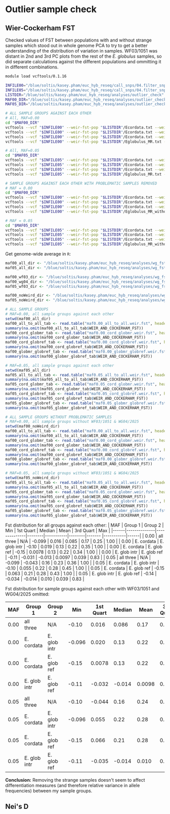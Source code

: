 # Outlier sample check

## Wier-Cockerham FST
Checked values of FST between populations with and without strange samples which stood out in whole genome PCA to try to get a better understanding of the distribution of variation in samples. WF03/1051 was distant in 2nd and 3rd PC plots from the rest of the _E. globulus_ samples, so did separate calculations against the different populations and ommitting it in different combinations.

```bash
module load vcftools/0.1.16

INFILE00="/blue/soltis/kasey.pham/euc_hyb_reseq/call_snps/04.filter_snps/maf0.00/meehan_all_fil_maf0.00_snps.vcf"
INFILE05="/blue/soltis/kasey.pham/euc_hyb_reseq/call_snps/04.filter_snps/maf0.05/meehan_all_fil_maf0.05_snps.vcf"
LISTDIR="/blue/soltis/kasey.pham/euc_hyb_reseq/analyses/outlier_check"
MAF00_DIR="/blue/soltis/kasey.pham/euc_hyb_reseq/analyses/outlier_check/maf0.00"
MAF05_DIR="/blue/soltis/kasey.pham/euc_hyb_reseq/analyses/outlier_check/maf0.05"

# ALL SAMPLE GROUPS AGAINST EACH OTHER
# All, MAF=0.00
cd "$MAF00_DIR"
vcftools --vcf "$INFILE00" --weir-fst-pop "$LISTDIR"/Ecordata.txt --weir-fst-pop "$LISTDIR"/Eglobulus_MR.txt --weir-fst-pop "$LISTDIR"/Eglobulus_ref.txt --out maf0.00_all_to_all
vcftools --vcf "$INFILE00" --weir-fst-pop "$LISTDIR"/Ecordata.txt --weir-fst-pop "$LISTDIR"/Eglobulus_MR.txt --out maf0.00_cord_globmr
vcftools --vcf "$INFILE00" --weir-fst-pop "$LISTDIR"/Ecordata.txt --weir-fst-pop "$LISTDIR"/Eglobulus_ref.txt --out maf0.00_cord_globref
vcftools --vcf "$INFILE00" --weir-fst-pop "$LISTDIR"/Eglobulus_MR.txt --weir-fst-pop "$LISTDIR"/Eglobulus_ref.txt --out maf0.00_globmr_globref

# All, MAF=0.05
cd "$MAF05_DIR"
vcftools --vcf "$INFILE05" --weir-fst-pop "$LISTDIR"/Ecordata.txt --weir-fst-pop "$LISTDIR"/Eglobulus_MR.txt --weir-fst-pop "$LISTDIR"/Eglobulus_ref.txt --out maf0.05_all_to_all
vcftools --vcf "$INFILE05" --weir-fst-pop "$LISTDIR"/Ecordata.txt --weir-fst-pop "$LISTDIR"/Eglobulus_MR.txt --out maf0.05_cord_globmr
vcftools --vcf "$INFILE05" --weir-fst-pop "$LISTDIR"/Ecordata.txt --weir-fst-pop "$LISTDIR"/Eglobulus_ref.txt --out maf0.05_cord_globref
vcftools --vcf "$INFILE05" --weir-fst-pop "$LISTDIR"/Eglobulus_MR.txt --weir-fst-pop "$LISTDIR"/Eglobulus_ref.txt --out maf0.05_globmr_globref

# SAMPLE GROUPS AGAINST EACH OTHER WITH PROBLEMATIC SAMPLES REMOVED
# MAF = 0.00
cd "$MAF00_DIR"
vcftools --vcf "$INFILE00" --weir-fst-pop "$LISTDIR"/Ecordata.txt --weir-fst-pop "$LISTDIR"/Eglobulus_MR_withoutWG04.txt --weir-fst-pop "$LISTDIR"/Eglobulus_ref_withoutWF03.txt --out maf0.00_all_to_all
vcftools --vcf "$INFILE00" --weir-fst-pop "$LISTDIR"/Ecordata.txt --weir-fst-pop "$LISTDIR"/Eglobulus_MR_withoutWG04.txt --out maf0.00_cord_globmr
vcftools --vcf "$INFILE00" --weir-fst-pop "$LISTDIR"/Ecordata.txt --weir-fst-pop "$LISTDIR"/Eglobulus_ref_withoutWF03.txt --out maf0.00_cord_globref
vcftools --vcf "$INFILE00" --weir-fst-pop "$LISTDIR"/Eglobulus_MR_withoutWG04.txt --weir-fst-pop "$LISTDIR"/Eglobulus_ref_withoutWF03.txt --out maf0.00_globmr_globref

# MAF = 0.05
cd "$MAF05_DIR"
vcftools --vcf "$INFILE05" --weir-fst-pop "$LISTDIR"/Ecordata.txt --weir-fst-pop "$LISTDIR"/Eglobulus_MR_withoutWG04.txt --weir-fst-pop "$LISTDIR"/Eglobulus_ref_withoutWF03.txt --out maf0.05_all_to_all
vcftools --vcf "$INFILE05" --weir-fst-pop "$LISTDIR"/Ecordata.txt --weir-fst-pop "$LISTDIR"/Eglobulus_MR_withoutWG04.txt --out maf0.05_cord_globmr
vcftools --vcf "$INFILE05" --weir-fst-pop "$LISTDIR"/Ecordata.txt --weir-fst-pop "$LISTDIR"/Eglobulus_ref_withoutWF03.txt --out maf0.05_cord_globref
vcftools --vcf "$INFILE05" --weir-fst-pop "$LISTDIR"/Eglobulus_MR_withoutWG04.txt --weir-fst-pop "$LISTDIR"/Eglobulus_ref_withoutWF03.txt --out maf0.05_globmr_globref
```

Get genome-wide average in `R`:

```R
maf00_all_dir <- "/blue/soltis/kasey.pham/euc_hyb_reseq/analyses/wg_fst/maf0.00_all"
maf05_all_dir <- "/blue/soltis/kasey.pham/euc_hyb_reseq/analyses/wg_fst/maf0.05_all"

maf00_wf03_dir <- "/blue/soltis/kasey.pham/euc_hyb_reseq/analyses/wg_fst/maf0.00_wf03"
maf00_wg04_dir <- "/blue/soltis/kasey.pham/euc_hyb_reseq/analyses/wg_fst/maf0.00_wg04"
maf05_wf03_dir <- "/blue/soltis/kasey.pham/euc_hyb_reseq/analyses/wg_fst/maf0.05_wf03"

maf00_noWeird_dir <- "/blue/soltis/kasey.pham/euc_hyb_reseq/analyses/wg_fst/maf0.00_noWeird"
maf05_noWeird_dir <- "/blue/soltis/kasey.pham/euc_hyb_reseq/analyses/wg_fst/maf0.05_noWeird"

# ALL SAMPLE GROUPS 
# MAF=0.00, all sample groups against each other
setwd(maf00_all_dir)
maf00_all_to_all_tab <- read.table("maf0.00_all_to_all.weir.fst", header = TRUE, na.strings = "-nan")
summary(na.omit(maf00_all_to_all_tab$WEIR_AND_COCKERHAM_FST))
maf00_cord_globmr_tab <- read.table("maf0.00_cord_globmr.weir.fst", header = TRUE, na.strings = "-nan")
summary(na.omit(maf00_cord_globmr_tab$WEIR_AND_COCKERHAM_FST))
maf00_cord_globref_tab <- read.table("maf0.00_cord_globref.weir.fst", header = TRUE, na.strings = "-nan")
summary(na.omit(maf00_cord_globref_tab$WEIR_AND_COCKERHAM_FST))
maf00_globmr_globref_tab <- read.table("maf0.00_globmr_globref.weir.fst", header = TRUE, na.strings = "-nan")
summary(na.omit(maf00_globmr_globref_tab$WEIR_AND_COCKERHAM_FST))

# MAF=0.05, all sample groups against each other
setwd(maf05_all_dir)
maf05_all_to_all_tab <- read.table("maf0.05_all_to_all.weir.fst", header = TRUE, na.strings = "-nan")
summary(na.omit(maf05_all_to_all_tab$WEIR_AND_COCKERHAM_FST))
maf05_cord_globmr_tab <- read.table("maf0.05_cord_globmr.weir.fst", header = TRUE, na.strings = "-nan")
summary(na.omit(maf05_cord_globmr_tab$WEIR_AND_COCKERHAM_FST))
maf05_cord_globref_tab <- read.table("maf0.05_cord_globref.weir.fst", header = TRUE, na.strings = "-nan")
summary(na.omit(maf05_cord_globref_tab$WEIR_AND_COCKERHAM_FST))
maf05_globmr_globref_tab <- read.table("maf0.05_globmr_globref.weir.fst", header = TRUE, na.strings = "-nan")
summary(na.omit(maf05_globmr_globref_tab$WEIR_AND_COCKERHAM_FST))

# ALL SAMPLE GROUPS WITHOUT PROBLEMATIC SAMPLES
# MAF=0.00, all sample groups without WF03/1051 & WG04/2025
setwd(maf00_noWeird_dir)
maf00_all_to_all_tab <- read.table("maf0.00_all_to_all.weir.fst", header = TRUE, na.strings = "-nan")
summary(na.omit(maf00_all_to_all_tab$WEIR_AND_COCKERHAM_FST))
maf00_cord_globmr_tab <- read.table("maf0.00_cord_globmr.weir.fst", header = TRUE, na.strings = "-nan")
summary(na.omit(maf00_cord_globmr_tab$WEIR_AND_COCKERHAM_FST))
maf00_cord_globref_tab <- read.table("maf0.00_cord_globref.weir.fst", header = TRUE, na.strings = "-nan")
summary(na.omit(maf00_cord_globref_tab$WEIR_AND_COCKERHAM_FST))
maf00_globmr_globref_tab <- read.table("maf0.00_globmr_globref.weir.fst", header = TRUE, na.strings = "-nan")
summary(na.omit(maf00_globmr_globref_tab$WEIR_AND_COCKERHAM_FST))

# MAF=0.05, all sample groups without WF03/1051 & WG04/2025
setwd(maf05_noWeird_dir)
maf05_all_to_all_tab <- read.table("maf0.05_all_to_all.weir.fst", header = TRUE, na.strings = "-nan")
summary(na.omit(maf05_all_to_all_tab$WEIR_AND_COCKERHAM_FST))
maf05_cord_globmr_tab <- read.table("maf0.05_cord_globmr.weir.fst", header = TRUE, na.strings = "-nan")
summary(na.omit(maf05_cord_globmr_tab$WEIR_AND_COCKERHAM_FST))
maf05_cord_globref_tab <- read.table("maf0.05_cord_globref.weir.fst", header = TRUE, na.strings = "-nan")
summary(na.omit(maf05_cord_globref_tab$WEIR_AND_COCKERHAM_FST))
maf05_globmr_globref_tab <- read.table("maf0.05_globmr_globref.weir.fst", header = TRUE, na.strings = "-nan")
summary(na.omit(maf05_globmr_globref_tab$WEIR_AND_COCKERHAM_FST))
```

Fst distribution for all groups against each other:
| MAF  | Group 1      | Group 2      | Min    | 1st Quart | Median | Mean   | 3rd Quart | Max  |
|------|--------------|--------------|--------|-----------|--------|------- |-----------|------|
| 0.00 | all three    | N/A          | -0.099 | 0.016     | 0.085  | 0.17   | 0.25      | 1.00 |
| 0.00 | E. cordata   | E. glob intr | -0.10  | 0.019     | 0.13   | 0.22   | 0.35      | 1.00 |
| 0.00 | E. cordata   | E. glob ref  | -0.15  | 0.0078    | 0.13   | 0.22   | 0.34      | 1.00 |
| 0.00 | E. glob intr | E. glob ref  | -0.11  | -0.031    | -0.013 | 0.0097 | 0.039     | 0.83 |
| 0.05 | all three    | N/A          | -0.099 | -0.043    | 0.16   | 0.23   | 0.36      | 1.00 |
| 0.05 | E. cordata   | E. glob intr | -0.10  | 0.055     | 0.22   | 0.28   | 0.45      | 1.00 |
| 0.05 | E. cordata   | E. glob ref  | -0.15  | 0.063     | 0.21   | 0.28   | 0.43      | 1.00 |
| 0.05 | E. glob intr | E. glob ref  | -0.14  | -0.034    | -0.014 | 0.010  | 0.039     | 0.83 |

Fst distribution for sample groups against each other with WF03/1051 and WG04/2025 omitted:

| MAF  | Group 1      | Group 2      | Min    | 1st Quart | Median | Mean   | 3rd Quart | Max  |
|------|--------------|--------------|--------|-----------|--------|------- |-----------|------|
| 0.00 | all three    | N/A          | -0.10  | 0.016     | 0.086  | 0.17   | 0.25      | 1.00 |
| 0.00 | E. cordata   | E. glob intr | -0.096 | 0.020     | 0.13   | 0.22   | 0.35      | 1.00 |
| 0.00 | E. cordata   | E. glob ref  | -0.15  | 0.0078    | 0.13   | 0.22   | 0.34      | 1.00 |
| 0.00 | E. glob intr | E. glob ref  | -0.11  | -0.032    | -0.014 | 0.0098 | 0.040     | 0.91 |
| 0.05 | all three    | N/A          | -0.10  | -0.044    | 0.16   | 0.24   | 0.35      | 1.00 |
| 0.05 | E. cordata   | E. glob intr | -0.096 | 0.055     | 0.22   | 0.28   | 0.45      | 1.00 |
| 0.05 | E. cordata   | E. glob ref  | -0.15  | 0.066     | 0.21   | 0.28   | 0.43      | 1.00 |
| 0.05 | E. glob intr | E. glob ref  | -0.11  | -0.035    | -0.014 | 0.010  | 0.039     | 0.91 |


**Conclusion:** Removing the strange samples doesn't seem to affect differentiation measures (and therefore relative variance in allele frequencies) between my sample groups.

## Nei's D
